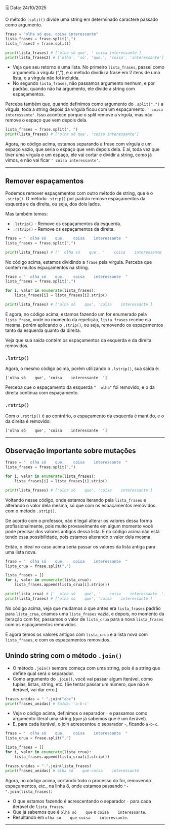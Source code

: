 🗓️ Data: 24/10/2025

O método `.split()` divide uma string em determinado caractere passado como argumento.

```python
frase = "olha só que, coisa interessante"
lista_frases = frase.split(",")
lista_frases2 = frase.split()

print(lista_frases) # ['olha só que', ' coisa interessante']
print(lista_frases2) # ['olha', 'só', 'que,', 'coisa', 'interessante']
```

* Veja que seu retorno é uma lista. No primeiro `lista_frases`, passei como argumento a vírgula (","), e o método dividiu a frase em 2 itens de uma lista, e a vírgula não foi incluída.
* No segundo `lista_frases`, não passamos argumento nenhum, e por padrão, quando não há argumento, ele divide a string com espaçamentos.

Perceba também que, quando definimos como argumento do `.split(",")` a vírgula, toda a string depois da vírgula ficou com um espaçamento: `' coisa interessante'`. Isso acontece porque o split remove a vírgula, mas não remove o espaço que vem depois dela.

```python
lista_frases = frase.split(", ") 
print(lista_frases) # ['olha só que', 'coisa interessante']
```

Agora, no código acima, estamos separando a frase com vírgula e um espaço vazio, que seria o espaço que vem depois dela. E aí, toda vez que tiver uma vírgula e um espaço, ele vai cortar e dividir a string, como já vimos, e não vai ficar `' coisa interessante'`.

---

## Remover espaçamentos

Podemos remover espaçamentos com outro método de string, que é o `.strip()`. O método `.strip()` por padrão remove espaçamentos da esquerda e da direita, ou seja, dos dois lados.

Mas também temos:

* `.lstrip()` - Remove os espaçamentos da esquerda.
* `.rstrip()` - Remove os espaçamentos da direita.

```python
frase = "  olha só    que,    coisa    interessante  "
lista_frases = frase.split(",")

print(lista_frases) # ['  olha só    que', '    coisa    interessante  ']
```

No código acima, estamos dividindo a `frase` pela vírgula. Perceba que contém muitos espaçamentos na string.

```python
frase = "  olha só    que,    coisa    interessante  "
lista_frases = frase.split(",")

for i, valor in enumerate(lista_frases):
    lista_frases[i] = lista_frases[i].strip()

print(lista_frases) # ['olha só    que', 'coisa    interessante']
```

E agora, no código acima, estamos fazendo um for enumerado pela `lista_frase`, onde no momento da repetição, `lista_frases` recebe ela mesma, porém aplicando o `.strip()`, ou seja, removendo os espaçamentos tanto da esquerda quanto da direita.

Veja que sua saída contém os espaçamentos da esquerda e da direita removidos.

### `.lstrip()`

Agora, o mesmo código acima, porém utilizando o `.lstrip()`, sua saída é:

```
['olha só    que', 'coisa    interessante  ']
```

Perceba que o espaçamento da esquerda `"  olha"` foi removido, e o da direita continua com espaçamento.

### `.rstrip()`

Com o `.rstrip()` é ao contrário, o espaçamento da esquerda é mantido, e o da direita é removido:

```
['olha só    que', 'coisa    interessante  ']
```

---

## Observação importante sobre mutações

```python
frase = "  olha só    que,    coisa    interessante  "
lista_frases = frase.split(",")

for i, valor in enumerate(lista_frases):
    lista_frases[i] = lista_frases[i].strip()

print(lista_frases) # ['olha só    que', 'coisa    interessante']
```

Voltando nesse código, onde estamos iterando pela `lista_frases` e alterando o valor dela mesma, só que com os espaçamentos removidos com o método `.strip()`.

De acordo com o professor, não é legal alterar os valores dessa forma profissionalmente, pois muito provavelmente em algum momento você pode precisar dos valores antigos dessa lista. E no código acima não está tendo essa possibilidade, pois estamos alterando o valor dela mesma.

Então, o ideal no caso acima seria passar os valores da lista antiga para uma lista nova.

```python
frase = "  olha só    que,    coisa    interessante  "
lista_crua = frase.split(",")

lista_frases = []
for i, valor in enumerate(lista_crua):
    lista_frases.append(lista_crua[i].strip())

print(lista_crua) # ['  olha só    que', '    coisa    interessante  ']
print(lista_frases) # ['olha só    que', 'coisa    interessante']
```

No código acima, veja que mudamos o que antes era `lista_frases` padrão para `lista_crua`, criamos uma `lista_frases` vazia, e depois, no momento da iteração com for, passamos o valor de `lista_crua` para a nova `lista_frases` com os espaçamentos removidos.

E agora temos os valores antigos com `lista_crua` e a lista nova com `lista_frases`, e com os espaçamentos removidos.

## Unindo string com o método `.join()`

* O método `.join()` sempre começa com uma string, pois é a string que define qual será o separador.
* Como argumento do `.join()`, você vai passar algum iterável, como tuplas, listas, string, etc. (Se tentar passar um número, que não é iterável, vai dar erro.)

```python
frases_unidas = "-".join("abc")
print(frases_unidas) # Saída: 'a-b-c'
```

* Veja o código acima, definimos o separador `-` e passamos como argumento literal uma string (que já sabemos que é um iterável).
* E, para cada iterável, o join acrescentou o separador `-`, ficando `a-b-c`.

```python
frase = "  olha só    que,    coisa    interessante  "
lista_crua = frase.split(",")

lista_frases = []
for i, valor in enumerate(lista_crua):
    lista_frases.append(lista_crua[i].strip())

frases_unidas = "-".join(lista_frases)
print(frases_unidas) # olha só    que-coisa    interessante
```

Agora, no código acima, cortando todo o processo do for, removendo espaçamentos, etc., na linha 8, onde estamos passando `"-".join(lista_frases)`:

* O que estamos fazendo é acrescentando o separador `-` para cada iterável de `lista_frases`.
* Que já sabemos que é `olha só    que` e `coisa    interessante`.
* Resultando em `olha só    que-coisa    interessante`.

---
